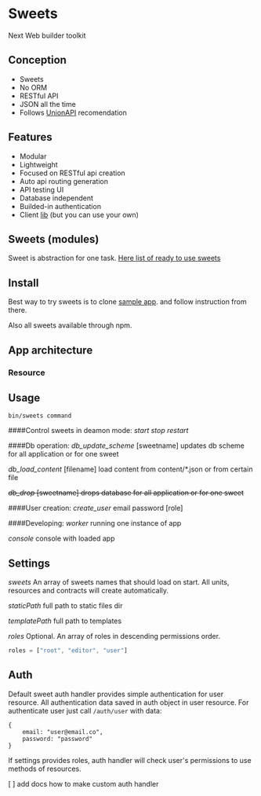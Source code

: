 # Sweets
Next Web builder toolkit

## Conception

* Sweets
* No ORM
* RESTful API
* JSON all the time
* Follows [UnionAPI](http://unionapi.org) recomendation

## Features

* Modular
* Lightweight
* Focused on RESTful api creation
* Auto api routing generation
* API testing UI
* Database independent
* Builded-in authentication
* Client [lib](http://github.com/swts/swts) (but you can use your own)

## Sweets (modules)
Sweet is abstraction for one task.
[Here list of ready to use sweets](http://github.com/swts/sweets/sweets.md)

## Install

Best way to try sweets is to clone [sample app](http://http://github.com/swts/sample-app). and follow instruction from there.

Also all sweets available through npm.

## App architecture
### Resource

## Usage
    bin/sweets command

####Control sweets in deamon mode:
*start*
*stop*
*restart*

####Db operation:
*db_update_scheme* [sweetname]
updates db scheme for all application or for one sweet

*db_load_content* [filename]
load content from content/*.json or from certain file

~~*db_drop* [sweetname]
drops database for all application or for one sweet~~

####User creation:
*create_user* email password [role]

####Developing:
*worker*
running one instance of app

*console*
console with loaded app

## Settings

*sweets*
An array of sweets names that should load on start. All units, resources and contracts will create automatically. 

*staticPath*
full path to static files dir

*templatePath*
full path to templates

*roles*
Optional. An array of roles in descending permissions order.
```js
roles = ["root", "editor", "user"]
```

## Auth
Default sweet auth handler provides simple authentication for user resource. All authentication data saved in auth object in user resource. For authenticate user just call `/auth/user` with data: 
```
{
    email: "user@email.co",
    password: "password"    
}
```

If settings provides roles, auth handler will check user's permissions to use methods of resources.

[ ] add docs how to make custom auth handler
